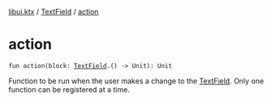 [libui.ktx](../index.md) / [TextField](index.md) / [action](./action.md)

# action

`fun action(block: `[`TextField`](index.md)`.() -> Unit): Unit`

Function to be run when the user makes a change to the [TextField](index.md).
Only one function can be registered at a time.

